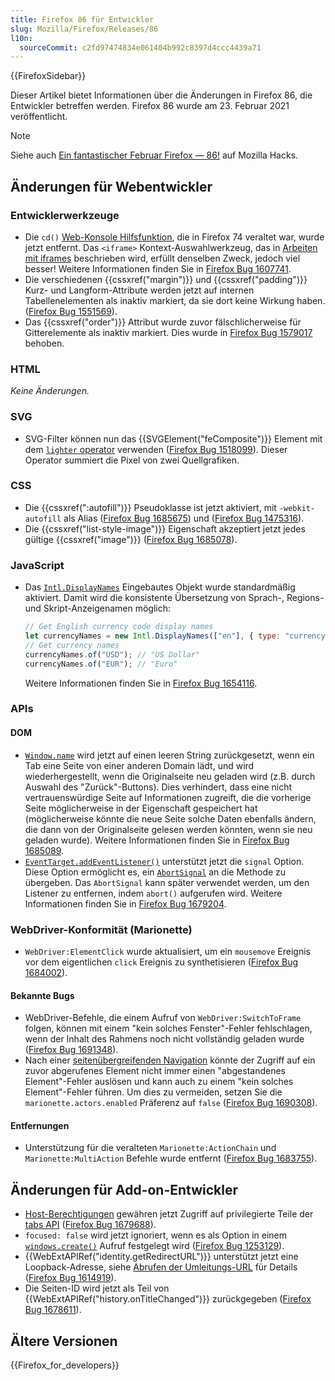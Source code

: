 ```yaml
---
title: Firefox 86 für Entwickler
slug: Mozilla/Firefox/Releases/86
l10n:
  sourceCommit: c2fd97474834e061404b992c8397d4ccc4439a71
---
```


{{FirefoxSidebar}}

Dieser Artikel bietet Informationen über die Änderungen in Firefox 86, die Entwickler betreffen werden. Firefox 86 wurde am 23. Februar 2021 veröffentlicht.

> [!NOTE]
> Siehe auch [Ein fantastischer Februar Firefox — 86!](https://hacks.mozilla.org/2021/02/a-fabulous-february-firefox-86/) auf Mozilla Hacks.

## Änderungen für Webentwickler

### Entwicklerwerkzeuge

- Die `cd()` [Web-Konsole Hilfsfunktion](https://firefox-source-docs.mozilla.org/devtools-user/web_console/helpers/index.html), die in Firefox 74 veraltet war, wurde jetzt entfernt. Das `<iframe>` Kontext-Auswahlwerkzeug, das in [Arbeiten mit iframes](https://firefox-source-docs.mozilla.org/devtools-user/working_with_iframes/index.html) beschrieben wird, erfüllt denselben Zweck, jedoch viel besser! Weitere Informationen finden Sie in [Firefox Bug 1607741](https://bugzil.la/1607741).
- Die verschiedenen {{cssxref("margin")}} und {{cssxref("padding")}} Kurz- und Langform-Attribute werden jetzt auf internen Tabellenelementen als inaktiv markiert, da sie dort keine Wirkung haben. ([Firefox Bug 1551569](https://bugzil.la/1551569)).
- Das {{cssxref("order")}} Attribut wurde zuvor fälschlicherweise für Gitterelemente als inaktiv markiert. Dies wurde in [Firefox Bug 1579017](https://bugzil.la/1579017) behoben.

### HTML

_Keine Änderungen._

### SVG

- SVG-Filter können nun das {{SVGElement("feComposite")}} Element mit dem [`lighter` operator](/de/docs/Web/SVG/Reference/Attribute/operator#fecomposite) verwenden ([Firefox Bug 1518099](https://bugzil.la/1518099)). Dieser Operator summiert die Pixel von zwei Quellgrafiken.

### CSS

- Die {{cssxref(":autofill")}} Pseudoklasse ist jetzt aktiviert, mit `-webkit-autofill` als Alias ([Firefox Bug 1685675](https://bugzil.la/1685675)) und ([Firefox Bug 1475316](https://bugzil.la/1475316)).
- Die {{cssxref("list-style-image")}} Eigenschaft akzeptiert jetzt jedes gültige {{cssxref("image")}} ([Firefox Bug 1685078](https://bugzil.la/1685078)).

### JavaScript

- Das [`Intl.DisplayNames`](/de/docs/Web/JavaScript/Reference/Global_Objects/Intl/DisplayNames) Eingebautes Objekt wurde standardmäßig aktiviert. Damit wird die konsistente Übersetzung von Sprach-, Regions- und Skript-Anzeigenamen möglich:

  ```js
  // Get English currency code display names
  let currencyNames = new Intl.DisplayNames(["en"], { type: "currency" });
  // Get currency names
  currencyNames.of("USD"); // "US Dollar"
  currencyNames.of("EUR"); // "Euro"
  ```

  Weitere Informationen finden Sie in [Firefox Bug 1654116](https://bugzil.la/1654116).

### APIs

#### DOM

- [`Window.name`](/de/docs/Web/API/Window/name) wird jetzt auf einen leeren String zurückgesetzt, wenn ein Tab eine Seite von einer anderen Domain lädt, und wird wiederhergestellt, wenn die Originalseite neu geladen wird (z.B. durch Auswahl des "Zurück"-Buttons). Dies verhindert, dass eine nicht vertrauenswürdige Seite auf Informationen zugreift, die die vorherige Seite möglicherweise in der Eigenschaft gespeichert hat (möglicherweise könnte die neue Seite solche Daten ebenfalls ändern, die dann von der Originalseite gelesen werden könnten, wenn sie neu geladen wurde). Weitere Informationen finden Sie in [Firefox Bug 1685089](https://bugzil.la/1685089).
- [`EventTarget.addEventListener()`](/de/docs/Web/API/EventTarget/addEventListener) unterstützt jetzt die `signal` Option. Diese Option ermöglicht es, ein [`AbortSignal`](/de/docs/Web/API/AbortSignal) an die Methode zu übergeben. Das `AbortSignal` kann später verwendet werden, um den Listener zu entfernen, indem `abort()` aufgerufen wird. Weitere Informationen finden Sie in [Firefox Bug 1679204](https://bugzil.la/1679204).

### WebDriver-Konformität (Marionette)

- `WebDriver:ElementClick` wurde aktualisiert, um ein `mousemove` Ereignis vor dem eigentlichen `click` Ereignis zu synthetisieren ([Firefox Bug 1684002](https://bugzil.la/1684002)).

#### Bekannte Bugs

- WebDriver-Befehle, die einem Aufruf von `WebDriver:SwitchToFrame` folgen, können mit einem "kein solches Fenster"-Fehler fehlschlagen, wenn der Inhalt des Rahmens noch nicht vollständig geladen wurde ([Firefox Bug 1691348](https://bugzil.la/1691348)).
- Nach einer [seitenübergreifenden Navigation](https://firefox-source-docs.mozilla.org/dom/navigation/nav_replace.html#cross-group-navigations) könnte der Zugriff auf ein zuvor abgerufenes Element nicht immer einen "abgestandenes Element"-Fehler auslösen und kann auch zu einem "kein solches Element"-Fehler führen. Um dies zu vermeiden, setzen Sie die `marionette.actors.enabled` Präferenz auf `false` ([Firefox Bug 1690308](https://bugzil.la/1690308)).

#### Entfernungen

- Unterstützung für die veralteten `Marionette:ActionChain` und `Marionette:MultiAction` Befehle wurde entfernt ([Firefox Bug 1683755](https://bugzil.la/1683755)).

## Änderungen für Add-on-Entwickler

- [Host-Berechtigungen](/de/docs/Mozilla/Add-ons/WebExtensions/manifest.json/permissions#host_permissions) gewähren jetzt Zugriff auf privilegierte Teile der [tabs API](/de/docs/Mozilla/Add-ons/WebExtensions/API/tabs) ([Firefox Bug 1679688](https://bugzil.la/1679688)).
- `focused: false` wird jetzt ignoriert, wenn es als Option in einem [`windows.create()`](/de/docs/Mozilla/Add-ons/WebExtensions/API/windows/create) Aufruf festgelegt wird ([Firefox Bug 1253129](https://bugzil.la/1253129)).
- {{WebExtAPIRef("identity.getRedirectURL")}} unterstützt jetzt eine Loopback-Adresse, siehe [Abrufen der Umleitungs-URL](/de/docs/Mozilla/Add-ons/WebExtensions/API/identity#getting_the_redirect_url) für Details ([Firefox Bug 1614919](https://bugzil.la/1614919)).
- Die Seiten-ID wird jetzt als Teil von {{WebExtAPIRef("history.onTitleChanged")}} zurückgegeben ([Firefox Bug 1678611](https://bugzil.la/1678611)).

## Ältere Versionen

{{Firefox_for_developers}}
